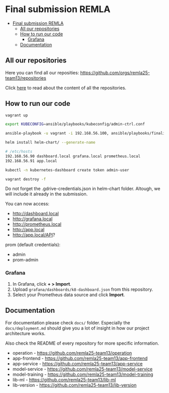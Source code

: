 # Final submission REMLA

- [Final submission REMLA](#final-submission-remla)
  - [All our repositories](#all-our-repositories)
  - [How to run our code](#how-to-run-our-code)
    - [Grafana](#grafana)
  - [Documentation](#documentation)

## All our repositories
Here you can find all our reposities: https://github.com/orgs/remla25-team13/repositories

 Click [here](https://github.com/remla25-team13/operation/blob/main/docs/deployment.md#repository-content) to read about the content of all the repositories.

## How to run our code

```bash
vagrant up

export KUBECONFIG=ansible/playbooks/kubeconfig/admin-ctrl.conf

ansible-playbook -u vagrant -i 192.168.56.100, ansible/playbooks/finalization.yml

helm install helm-chart/ --generate-name

# /etc/hosts
192.168.56.90 dashboard.local grafana.local prometheus.local
192.168.56.91 app.local

kubectl -n kubernetes-dashboard create token admin-user

vagrant destroy -f
```

Do not forget the .gdrive-credentials.json in helm-chart folder. Altough, we will include it already in the submission.

You can now access:
- http://dashboard.local
- http://grafana.local
- http://prometheus.local
- http://app.local
- http://app.local/API?

prom (default credentials):
- admin
- prom-admin

### Grafana

1. In Grafana, click **+ > Import**.
2. Upload `grafana/dashboards/k8-dashboard.json` from this repository.
3. Select your Prometheus data source and click **Import**.

## Documentation
For documentation please check ```docs/``` folder. Especially the ```docs/deployment.md``` should give you a lot of insight in how our project architecture works.

Also check the README of every repository for more specific information.

- operation - https://github.com/remla25-team13/operation
- app-frontend - https://github.com/remla25-team13/app-frontend
- app-service - https://github.com/remla25-team13/app-service
- model-service - https://github.com/remla25-team13/model-service
- model-training - https://github.com/remla25-team13/model-training
- lib-ml - https://github.com/remla25-team13/lib-ml
- lib-version - https://github.com/remla25-team13/lib-version
